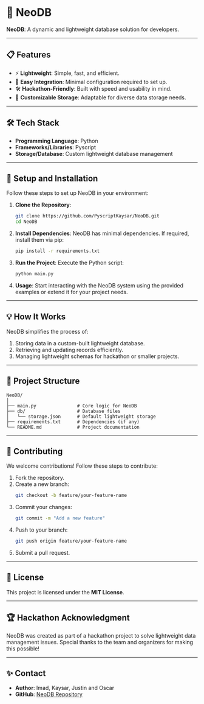 # 🚀 NeoDB

**NeoDB**: A dynamic and lightweight database solution for developers.

---

## 📋 Features

- ⚡ **Lightweight**: Simple, fast, and efficient.
- 🔧 **Easy Integration**: Minimal configuration required to set up.
- 🛠️ **Hackathon-Friendly**: Built with speed and usability in mind.
- 💾 **Customizable Storage**: Adaptable for diverse data storage needs.

---

## 🛠 Tech Stack

- **Programming Language**: Python
- **Frameworks/Libraries**: Pyscript
- **Storage/Database**: Custom lightweight database management

---

## 🔧 Setup and Installation

Follow these steps to set up NeoDB in your environment:

1. **Clone the Repository**:
   ```bash
   git clone https://github.com/PyscriptKaysar/NeoDB.git
   cd NeoDB
   ```

2. **Install Dependencies**:
   NeoDB has minimal dependencies. If required, install them via pip:
   ```bash
   pip install -r requirements.txt
   ```

3. **Run the Project**:
   Execute the Python script:
   ```bash
   python main.py
   ```

4. **Usage**:
   Start interacting with the NeoDB system using the provided examples or extend it for your project needs.

---

## 💡 How It Works

NeoDB simplifies the process of:
1. Storing data in a custom-built lightweight database.
2. Retrieving and updating records efficiently.
3. Managing lightweight schemas for hackathon or smaller projects.

---

## 📂 Project Structure

```plaintext
NeoDB/
│
├── main.py               # Core logic for NeoDB
├── db/                   # Database files
│   └── storage.json      # Default lightweight storage
├── requirements.txt      # Dependencies (if any)
└── README.md             # Project documentation
```

---

## 🤝 Contributing

We welcome contributions! Follow these steps to contribute:

1. Fork the repository.
2. Create a new branch:
   ```bash
   git checkout -b feature/your-feature-name
   ```
3. Commit your changes:
   ```bash
   git commit -m "Add a new feature"
   ```
4. Push to your branch:
   ```bash
   git push origin feature/your-feature-name
   ```
5. Submit a pull request.

---

## 📜 License

This project is licensed under the **MIT License**.

---

## 🏆 Hackathon Acknowledgment

NeoDB was created as part of a hackathon project to solve lightweight data management issues. Special thanks to the team and organizers for making this possible!

---

## ✨ Contact

- **Author**: Imad, Kaysar, Justin and Oscar 
- **GitHub**: [NeoDB Repository](https://github.com/PyscriptKaysar/NeoDB)
